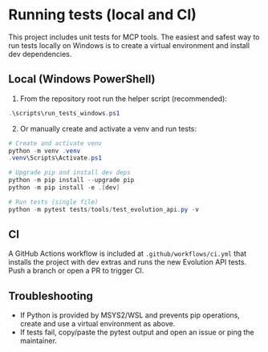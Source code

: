 Running tests (local and CI)
=================================

This project includes unit tests for MCP tools. The easiest and safest way to run tests locally on Windows is to create a virtual environment and install dev dependencies.

Local (Windows PowerShell)
---------------------------

1. From the repository root run the helper script (recommended):

```powershell
.\scripts\run_tests_windows.ps1
```

2. Or manually create and activate a venv and run tests:

```powershell
# Create and activate venv
python -m venv .venv
.venv\Scripts\Activate.ps1

# Upgrade pip and install dev deps
python -m pip install --upgrade pip
python -m pip install -e .[dev]

# Run tests (single file)
python -m pytest tests/tools/test_evolution_api.py -v
```

CI
--

A GitHub Actions workflow is included at `.github/workflows/ci.yml` that installs the project with dev extras and runs the new Evolution API tests. Push a branch or open a PR to trigger CI.

Troubleshooting
---------------
- If Python is provided by MSYS2/WSL and prevents pip operations, create and use a virtual environment as above.
- If tests fail, copy/paste the pytest output and open an issue or ping the maintainer.